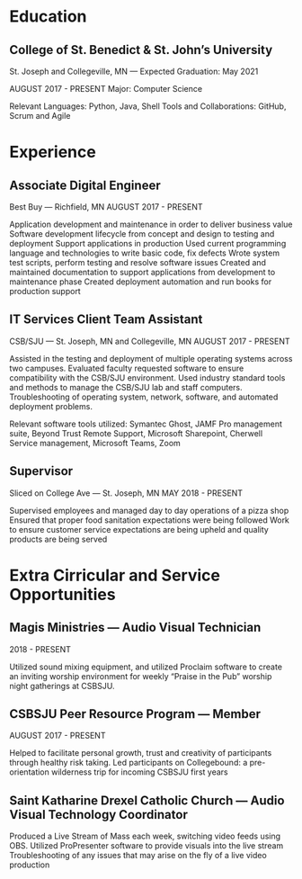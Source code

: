 # Education
## College of St. Benedict & St. John’s University
St. Joseph and Collegeville, MN — Expected Graduation: May 2021

AUGUST 2017 - PRESENT
Major: Computer Science

Relevant Languages: Python, Java, Shell
Tools and Collaborations: GitHub, Scrum and Agile

# Experience
## Associate Digital Engineer
Best Buy — Richfield, MN
AUGUST 2017 - PRESENT

Application development and maintenance in order to deliver business value
Software development lifecycle from concept and design to testing and deployment
Support applications in production
Used current programming language and technologies to write basic code, fix defects
Wrote system test scripts, perform testing and resolve software issues
Created and maintained documentation to support applications from development to maintenance phase
Created deployment automation and run books for production support

## IT Services Client Team Assistant
CSB/SJU — St. Joseph, MN and Collegeville, MN
AUGUST 2017 - PRESENT

Assisted in the testing and deployment of multiple operating systems across two campuses.
Evaluated faculty requested software to ensure compatibility with the CSB/SJU environment.
Used industry standard tools and methods to manage the CSB/SJU lab and staff computers. 
Troubleshooting of operating system, network, software, and automated deployment problems.

Relevant software tools utilized:
Symantec Ghost, JAMF Pro management suite, Beyond Trust Remote Support, Microsoft Sharepoint, Cherwell Service management, Microsoft Teams, Zoom

## Supervisor
Sliced on College Ave — St. Joseph, MN 
MAY 2018 - PRESENT

Supervised employees and managed day to day operations of a pizza shop
Ensured that proper food sanitation expectations were being followed
Work to ensure customer service expectations are being upheld and quality products are being served

# Extra Cirricular and Service Opportunities
## Magis Ministries — Audio Visual Technician
2018 - PRESENT

Utilized sound mixing equipment, and utilized Proclaim software to create an inviting worship environment for weekly “Praise in the Pub” worship night gatherings at CSBSJU. 

## CSBSJU Peer Resource Program — Member
AUGUST 2017 - PRESENT

Helped to facilitate personal growth, trust and creativity of participants through healthy risk taking. 
Led participants on Collegebound: a pre-orientation wilderness trip for incoming CSBSJU first years


## Saint Katharine Drexel Catholic Church — Audio Visual Technology Coordinator
Produced a Live Stream of Mass each week, switching video feeds using OBS.
Utilized ProPresenter software to provide visuals into the live stream
Troubleshooting of any issues that may arise on the fly of a live video production
